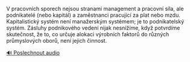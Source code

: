 
V pracovních sporech nejsou stranami management a pracovní síla, ale podnikatelé (nebo kapitál) a zaměstnanci pracující za plat nebo mzdu. Kapitalistický systém není manažerským systémem; je to podnikatelský systém. Zásluhy podnikového vedení nijak nesnížíme, když potvrdíme skutečnost, že to, co určuje alokaci výrobních faktorů do různých průmyslových oborů, není jejich činnost.

[🔊 Poslechnout audio](/data/7-paragraphs/audio/chapter_142/para_001-V-pracovnch-sporech-nejsou-stranami-management-a.mp3)
